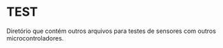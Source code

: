 # TEST

Diretório que contém outros arquivos para testes de sensores
com outros microcontroladores.
